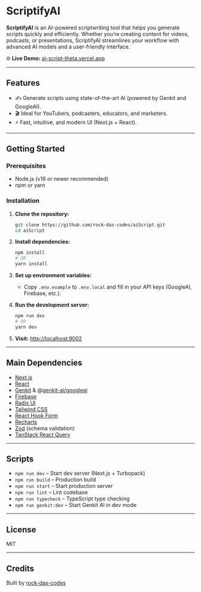 

# ScriptifyAI

**ScriptifyAI** is an AI-powered scriptwriting tool that helps you generate scripts quickly and efficiently. Whether you’re creating content for videos, podcasts, or presentations, ScriptifyAI streamlines your workflow with advanced AI models and a user-friendly interface.

🌐 **Live Demo:** [ai-script-theta.vercel.app](https://ai-script-theta.vercel.app/)

---

## Features

- ✍️ Generate scripts using state-of-the-art AI (powered by Genkit and GoogleAI).
- 🎬 Ideal for YouTubers, podcasters, educators, and marketers.
- ⚡ Fast, intuitive, and modern UI (Next.js + React).


---

## Getting Started

### Prerequisites

- Node.js (v18 or newer recommended)
- npm or yarn

### Installation

1. **Clone the repository:**
   ```bash
   git clone https://github.com/rock-das-codes/aiScript.git
   cd aiScript
   ```

2. **Install dependencies:**
   ```bash
   npm install
   # OR
   yarn install
   ```

3. **Set up environment variables:**
   - Copy `.env.example` to `.env.local` and fill in your API keys (GoogleAI, Firebase, etc.).

4. **Run the development server:**
   ```bash
   npm run dev
   # OR
   yarn dev
   ```

5. **Visit:** [http://localhost:9002](http://localhost:9002)

---

## Main Dependencies

- [Next.js](https://nextjs.org/)
- [React](https://react.dev/)
- [Genkit](https://github.com/genkit-dev/genkit) & [@genkit-ai/googleai](https://www.npmjs.com/package/@genkit-ai/googleai)
- [Firebase](https://firebase.google.com/)
- [Radix UI](https://www.radix-ui.com/)
- [Tailwind CSS](https://tailwindcss.com/)
- [React Hook Form](https://react-hook-form.com/)
- [Recharts](https://recharts.org/)
- [Zod](https://zod.dev/) (schema validation)
- [TanStack React Query](https://tanstack.com/query/latest)

---

## Scripts

- `npm run dev` – Start dev server (Next.js + Turbopack)
- `npm run build` – Production build
- `npm run start` – Start production server
- `npm run lint` – Lint codebase
- `npm run typecheck` – TypeScript type checking
- `npm run genkit:dev` – Start Genkit AI in dev mode

---

## License

MIT

---

## Credits

Built by [rock-das-codes](https://github.com/rock-das-codes)

